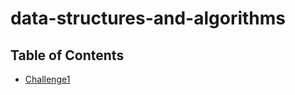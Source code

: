 # data-structures-and-algorithms

## Table of Contents
- [Challenge1](data-structures-and-algorithms/Code-Challenge-1/README.md)
